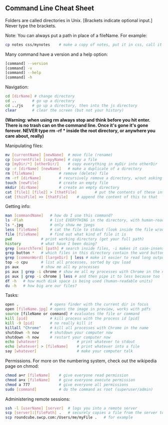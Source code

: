## Command Line Cheat Sheet

Folders are called directories in Unix.
[Brackets indicate optional input.] Never type the brackets.

Note: You can always put a path in place of a fileName.  For example:
```bash
cp notes css/mynotes 	# make a copy of notes, put it in css, call it mynotes
```

Many command have a version and a help option:
```bash
[command] --version
[command] -v
[command] --help
[command] -h
```

Navigation:
```bash
cd [dirName] # change directory
cd ..		# go up a directory
cd ../js  	# go up a directory, then into the js directory
clear 		# clear the screen (but not your history)
```

__(Warning: when using **rm** always stop and think before you hit
enter.  There is no trash can on the command line.  Once it's gone
it's gone forever.  NEVER type rm -rf * inside the root directory,
or anywhere you care about, really)__

Manipulating files:
```bash
mv [currentName] [newName] 	# move file (rename)
cp [currentFile] [copyName]	# copy a file
cp [myDir/*] [otherDir/] 	# copy everything in myDir into otherDir
cp -r [dirName] [newName]	# make a duplicate of a directory
rm [fileName] 			# remove (delete) file
rm -rf [dirName]	 	# recursively remove a directory, w/out asking
touch [newFile] 		# create an empty file
mkdir [dirName] 		# create an empty directory
cat [file1] [file2] > [thatFile]		# put the contents of these into that
cat [thisFile] >> [thatFile] 	# append the content of this to that
```

Getting info:
```bash
man [commandName] 	# how do I use this command?
ls -Flah 			# list EVERYTHING in the directory, with human-readable units
ls *.jpg 			# only show me jpegs
less [fileName] 	# cat the file to stdout (look inside the file w/out opening)
file [fileName] 	# find out what kind of file it is
pwd 			# print working directory (get your full path)
history 		# what have I been doing?
grep [searchTerm] [path] # search inside files, -i makes it case-insensitive
grep button * 	# which files in this directory contain the word button
grep [commonWord] [largeDir] | less # make it easier to read long output 
top -o cpu 		# list all processes, sorted by cpu load
ps aux 			# show me all my processes
ps aux | grep -i chrome # show me all my processes with Chrome in the name
ps aux | grep -i chrome | less # and then pipe it to less because too long
df -h 	# how much disk space is being used (human-readable units)
du -h 	# how big are our files?
```

Tasks:
```bash
open . 				# opens finder with the current dir in focus
open [fileName.jpg] # opens the image in preview, works with pdfs
source [fileName or command] # evaluates the file or command 	
kill [pid] 			# kill process with the process id [pid]
kill -9 [pid] 		# no really kill it
killall "Chrome" 	# kill all processes with Chrome in the name
shutdown -h now 	# shutdown your computer now
shutdown -h now 	# restart your computer now
echo [whatever] 				# print whatever to stdout
echo [whatever] > [fileName] 	# print whatever into a file
say [whatever] 					# make your computer talk
```

Permissions.  For more on the numbering system, check out the wikipedia page on chmod:
```bash
chmod a+r [fileName]	# give everyone read permission
chmod a+x [fileName]	# give everyone execute permission
chmod a 777 			# give everyone all permissions
sudo [command]			# do the command as root (superuser/admin)
```

Administering remote sessions:
```bash
ssh -l [userName] [server] 	# logs you into a remote server
scp [server]:[filePath] . 	# securely copies a file from the server to your current dir.
scp roundcube.swcp.com:/Users/me/myFile . 	# for example
```

